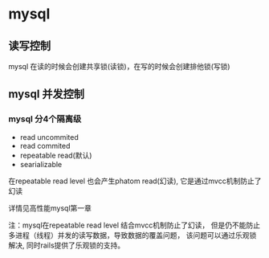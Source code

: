 # mysql 

## 读写控制

mysql 在读的时候会创建共享锁(读锁)，在写的时候会创建排他锁(写锁)

## mysql 并发控制

### mysql 分4个隔离级
* read uncommited
* read commited
* repeatable read(默认)
* searializable

在repeatable read level 也会产生phatom read(幻读), 它是通过mvcc机制防止了幻读

详情见高性能mysql第一章

注：mysql在repeatable read level 结合mvcc机制防止了幻读，
但是仍不能防止多进程（线程）并发的读写数据，导致数据的覆盖问题，
该问题可以通过乐观锁解决, 同时rails提供了乐观锁的支持。

